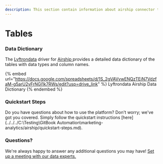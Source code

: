 ```yaml
---
description: This section contain information about airship connector tables information
---
```


# Tables

### Data Dictionary

The [Lyftrondata](https://www.lyftrondata.com/) driver for [Airship](https://www.lyftrondata.com/integration/marketing-analytics/airship//)[ ](https://www.lyftrondata.com/integration/airship/)provides a detailed data dictionary of the tables with data types and column names.

{% embed url="https://docs.google.com/spreadsheets/d/1S_2gVAVvwENQzTEiN7VdzfaM-g5arU2vFrNGl1k7RWs/edit?usp=drive_link" %}
Lyftrondata Airship Data Dictionary
{% endembed %}

### Quickstart Steps

Do you have questions about how to use the platform? Don't worry; we've got you covered. Simply follow the quickstart instructions [here](../../../C:\Testing\GitBook Automation\marketing-analytics/airship/quickstart-steps.md).

### Questions? <a href="#questions" id="questions"></a>

We're always happy to answer any additional questions you may have! [Set up a meeting with our data experts.](https://www.lyftrondata.com/book-a-meeting/)

